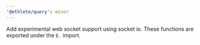 ```yaml
---
'@ethlete/query': minor
---
```


Add experimental web socket support using socket io. These functions are exported under the `E.` import.
